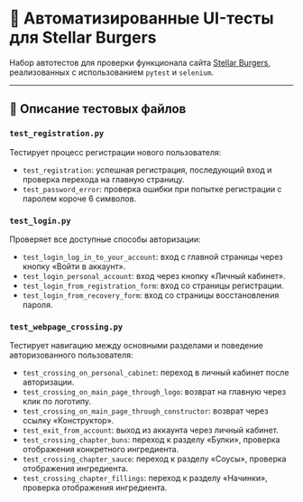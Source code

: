 # 🧪 Автоматизированные UI-тесты для Stellar Burgers

Набор автотестов для проверки функционала сайта [Stellar Burgers](https://stellarburgers.nomoreparties.site), реализованных с использованием `pytest` и `selenium`.

---

## 📁 Описание тестовых файлов

### `test_registration.py`
Тестирует процесс регистрации нового пользователя:
- `test_registration`: успешная регистрация, последующий вход и проверка перехода на главную страницу.
- `test_password_error`: проверка ошибки при попытке регистрации с паролем короче 6 символов.

### `test_login.py`
Проверяет все доступные способы авторизации:
- `test_login_log_in_to_your_account`: вход с главной страницы через кнопку «Войти в аккаунт».
- `test_login_personal_account`: вход через кнопку «Личный кабинет».
- `test_login_from_registration_form`: вход со страницы регистрации.
- `test_login_from_recovery_form`: вход со страницы восстановления пароля.

### `test_webpage_crossing.py`
Тестирует навигацию между основными разделами и поведение авторизованного пользователя:
- `test_crossing_on_personal_cabinet`: переход в личный кабинет после авторизации.
- `test_crossing_on_main_page_through_logo`: возврат на главную через клик по логотипу.
- `test_crossing_on_main_page_through_constructor`: возврат через ссылку «Конструктор».
- `test_exit_from_account`: выход из аккаунта через личный кабинет.
- `test_crossing_chapter_buns`: переход к разделу «Булки», проверка отображения конкретного ингредиента.
- `test_crossing_chapter_sauce`: переход к разделу «Соусы», проверка отображения ингредиента.
- `test_crossing_chapter_fillings`: переход к разделу «Начинки», проверка отображения ингредиента.